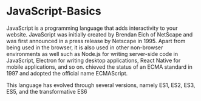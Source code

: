 # JavaScript-Basics
  JavaScript is a programming language that adds interactivity to your website.
  JavaScript was initially created by Brendan Eich of NetScape and was first announced in a press release by Netscape in 1995.
  Apart from being used in the browser, it is also used in other non-browser environments as well such as Node.js for writing server-side code in JavaScript, Electron for writing desktop applications, React Native for mobile applications, and so on.
  chieved the status of an ECMA standard in 1997 and adopted the official name ECMAScript.

  This language has evolved through several versions, namely ES1, ES2, ES3, ES5, and the transformative ES6
